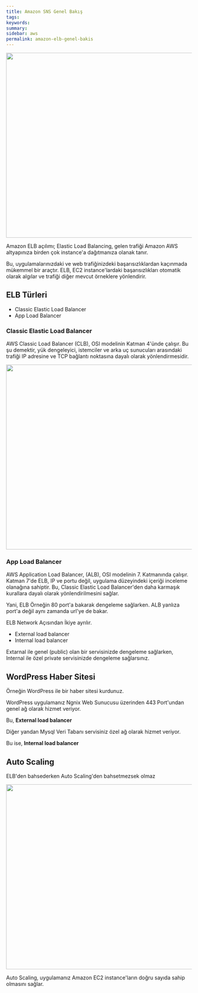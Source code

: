 ```yaml
---
title: Amazon SNS Genel Bakış
tags:
keywords: 
summary:
sidebar: aws
permalink: amazon-elb-genel-bakis
---
```



<img src="https://forumlogs.com/uploads/default/original/2X/6/6ac38945142af90aea0afbeff883dedfea8bbe1f.png" width="516" height="500">

Amazon ELB açılımı; Elastic Load Balancing, gelen trafiği Amazon AWS altyapınıza birden çok instance'a dağıtmanıza olanak tanır. 

Bu, uygulamalarınızdaki ve web trafiğinizdeki başarısızlıklardan kaçınmada mükemmel bir araçtır. ELB, EC2 instance'lardaki başarısızlıkları otomatik olarak algılar ve trafiği diğer mevcut örneklere yönlendirir.

## ELB Türleri

* Classic Elastic Load Balancer 
* App Load Balancer

### Classic Elastic Load Balancer 

AWS Classic Load Balancer (CLB), OSI modelinin Katman 4'ünde çalışır. Bu şu demektir, yük dengeleyici, istemciler ve arka uç sunucuları arasındaki trafiği IP adresine ve TCP bağlantı noktasına dayalı olarak yönlendirmesidir.

<img src="https://forumlogs.com/uploads/default/original/2X/c/c8151688aec865abb98ea60ff58c00cc7e930636.png" width="666" height="500">


### App Load Balancer
AWS Application Load Balancer, (ALB), OSI modelinin 7. Katmanında çalışır. Katman 7'de ELB, IP ve portu değil, uygulama düzeyindeki içeriği inceleme olanağına sahiptir. Bu, Classic Elastic Load Balancer'den daha karmaşık kurallara dayalı olarak yönlendirilmesini sağlar.

Yani, ELB Örneğin 80 port'a bakarak dengeleme sağlarken. ALB yanlıza port'a değil aynı zamanda url'ye de bakar.

ELB  Network Açısından İkiye ayrılır.

 * External load balancer
 * Internal load balancer

Extarnal ile genel (public) olan bir servisinizde dengeleme sağlarken, Internal ile özel private servisinizde dengeleme sağlarsınız. 
## WordPress Haber Sitesi
Örneğin WordPress ile bir haber sitesi kurdunuz. 

WordPress uygulamanız Ngnix Web Sunucusu üzerinden 443 Port'undan genel ağ olarak hizmet veriyor. 

Bu,  **External load balancer**

Diğer yandan Mysql Veri Tabanı servisiniz özel ağ olarak hizmet veriyor.

Bu ise, **Internal load balancer**



##  Auto Scaling

ELB'den bahsederken Auto Scaling'den bahsetmezsek olmaz

<img src="https://forumlogs.com/uploads/default/original/2X/6/605525cac8d075569e459ae48cdc4374dbc36c62.png" width="678" height="500">

Auto Scaling, uygulamanız  Amazon EC2 instance'ların doğru sayıda sahip olmasını sağlar.